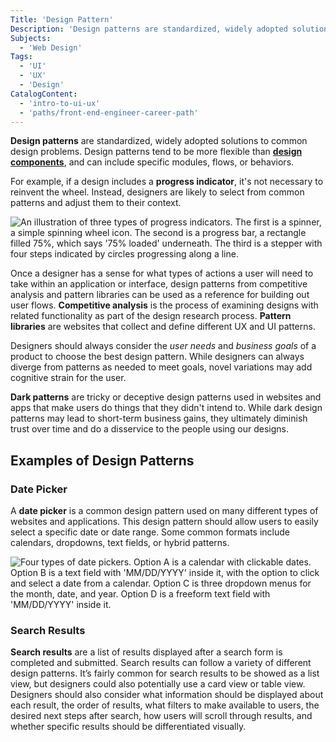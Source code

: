 ```yaml
---
Title: 'Design Pattern'
Description: 'Design patterns are standardized, widely adopted solutions to common design problems.'
Subjects:
  - 'Web Design'
Tags:
  - 'UI'
  - 'UX'
  - 'Design'
CatalogContent:
  - 'intro-to-ui-ux'
  - 'paths/front-end-engineer-career-path'
---
```


**Design patterns** are standardized, widely adopted solutions to common design problems. Design patterns tend to be more flexible than **[design components](https://www.codecademy.com/resources/docs/uiux/design-component)**, and can include specific modules, flows, or behaviors.

For example, if a design includes a **progress indicator**, it's not necessary to reinvent the wheel. Instead, designers are likely to select from common patterns and adjust them to their context.

![An illustration of three types of progress indicators. The first is a spinner, a simple spinning wheel icon. The second is a progress bar, a rectangle filled 75%, which says '75% loaded' underneath. The third is a stepper with four steps indicated by circles progressing along a line.](https://raw.githubusercontent.com/Codecademy/docs/main/media/design-pattern-progress-indicator.png)

Once a designer has a sense for what types of actions a user will need to take within an application or interface, design patterns from competitive analysis and pattern libraries can be used as a reference for building out user flows. **Competitive analysis** is the process of examining designs with related functionality as part of the design research process. **Pattern libraries** are websites that collect and define different UX and UI patterns.

Designers should always consider the _user needs_ and _business goals_ of a product to choose the best design pattern. While designers can always diverge from patterns as needed to meet goals, novel variations may add cognitive strain for the user.

**Dark patterns** are tricky or deceptive design patterns used in websites and apps that make users do things that they didn't intend to. While dark design patterns may lead to short-term business gains, they ultimately diminish trust over time and do a disservice to the people using our designs.

## Examples of Design Patterns

### Date Picker

A **date picker** is a common design pattern used on many different types of websites and applications. This design pattern should allow users to easily select a specific date or date range. Some common formats include calendars, dropdowns, text fields, or hybrid patterns.

![Four types of date pickers. Option A is a calendar with clickable dates. Option B is a text field with 'MM/DD/YYYY' inside it, with the option to click and select a date from a calendar. Option C is three dropdown menus for the month, date, and year. Option D is a freeform text field with 'MM/DD/YYYY' inside it.](https://raw.githubusercontent.com/Codecademy/docs/main/media/design-pattern-date-picker.png)

### Search Results

**Search results** are a list of results displayed after a search form is completed and submitted. Search results can follow a variety of different design patterns. It’s fairly common for search results to be showed as a list view, but designers could also potentially use a card view or table view. Designers should also consider what information should be displayed about each result, the order of results, what filters to make available to users, the desired next steps after search, how users will scroll through results, and whether specific results should be differentiated visually.
